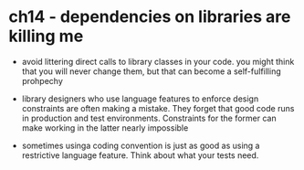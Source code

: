 # ch14 - dependencies on libraries are killing me

- avoid littering direct calls to library classes in your code. you might think
  that you will never change them, but that can become a self-fulfilling prohpechy

* library designers who use language features to enforce design constraints are
  often making a mistake. They forget that good code runs in production and test
  environments. Constraints for the former can make working in the latter nearly impossible

* sometimes usinga coding convention is just as good as using a restrictive
  language feature. Think about what your tests need.
